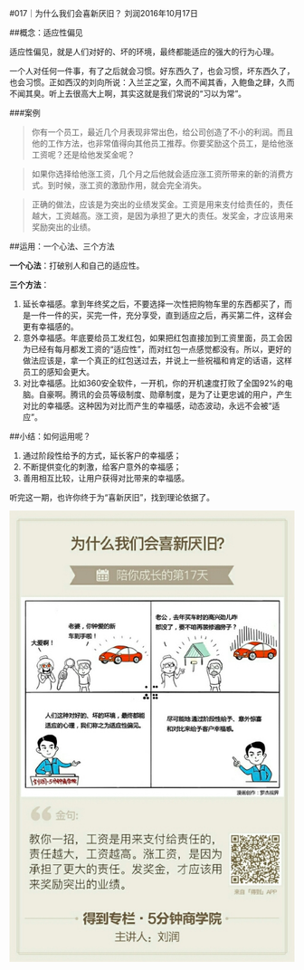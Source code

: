 #017｜为什么我们会喜新厌旧？
刘润2016年10月17日

##概念：适应性偏见

适应性偏见，就是人们对好的、坏的环境，最终都能适应的强大的行为心理。

一个人对任何一件事，有了之后就会习惯。好东西久了，也会习惯，坏东西久了，也会习惯。正如西汉的刘向所说：入兰芷之室，久而不闻其香，入鲍鱼之肆，久而不闻其臭。听上去很高大上啊，其实这就是我们常说的“习以为常”。

###案例

>你有一个员工，最近几个月表现非常出色，给公司创造了不小的利润。而且他的工作方法，也非常值得向其他员工推荐。你要奖励这个员工，是给他涨工资呢？还是给他发奖金呢？

>如果你选择给他涨工资，几个月之后他就会适应涨工资所带来的新的消费方式。到时候，涨工资的激励作用，就会完全消失。

>正确的做法，应该是为突出的业绩发奖金。工资是用来支付给责任的，责任越大，工资越高。涨工资，是因为承担了更大的责任。发奖金，才应该用来奖励突出的业绩。

##运用：一个心法、三个方法

**一个心法**：打破别人和自己的适应性。

**三个方法**：

1. 延长幸福感。拿到年终奖之后，不要选择一次性把购物车里的东西都买了，而是一件一件的买，买完一件，充分享受，直到适应之后，再买第二件，这样会更有幸福感的。
2. 意外幸福感。年底要给员工发红包，如果把红包直接加到工资里面，员工会因为已经有每月都发工资的“适应性”，而对红包一点感觉都没有。所以，更好的做法应该是，拿一个真正的红包送过去，并说上一些祝福和肯定的话语，这样员工的感知会更大。
3. 对比幸福感。比如360安全软件，一开机，你的开机速度打败了全国92%的电脑。自豪啊。腾讯的会员等级制度、勋章制度，是为了让更忠诚的用户，产生对比的幸福感。这种因为对比而产生的幸福感，动态波动，永远不会被“适应”。

##小结：如何运用呢？

1. 通过阶段性给予的方式，延长客户的幸福感；
2. 不断提供变化的刺激，给客户意外的幸福感；
3. 善用相互比较，让用户获得对比带来的幸福感。

听完这一期，也许你终于为“喜新厌旧”，找到理论依据了。    

![](./_image/2017-08-04-10-39-43.jpg)
